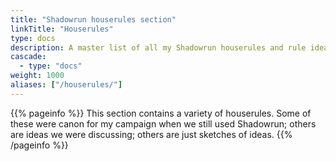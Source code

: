```yaml
---
title: "Shadowrun houserules section"
linkTitle: "Houserules"
type: docs
description: A master list of all my Shadowrun houserules and rule ideas
cascade:
  - type: "docs"
weight: 1000  
aliases: ["/houserules/"]
---
```


{{% pageinfo %}} 
This section contains a variety of houserules. Some of these were canon for my campaign when we still used Shadowrun; others are ideas we were discussing; others are just sketches of ideas.
{{% /pageinfo %}}
